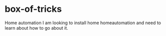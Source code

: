 # box-of-tricks
Home automation
I am looking to install home homeautomation  and need to learn about how to go about it.  

